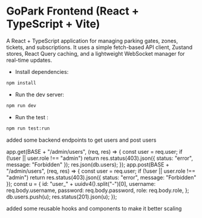 # GoPark Frontend (React + TypeScript + Vite)

A React + TypeScript application for managing parking gates, zones, tickets, and subscriptions. It uses a simple fetch-based API client, Zustand stores, React Query caching, and a lightweight WebSocket manager for real-time updates.

- Install dependencies:
```bash
npm install
```

- Run the dev server:
```bash
npm run dev
```
- Run the test :
```bash
npm run test:run
```

added some backend endpoints to get users and post users 

app.get(BASE + "/admin/users", (req, res) => {
  const user = req.user;
  if (!user || user.role !== "admin")
    return res.status(403).json({ status: "error", message: "Forbidden" });
  res.json(db.users);
});
app.post(BASE + "/admin/users", (req, res) => {
  const user = req.user;
  if (!user || user.role !== "admin")
    return res.status(403).json({ status: "error", message: "Forbidden" });
  const u = {
    id: "user_" + uuidv4().split("-")[0],
    username: req.body.username,
    password: req.body.password,
    role: req.body.role,
  };
  db.users.push(u);
  res.status(201).json(u);
});

added some reusable hooks and components to make it better scaling 